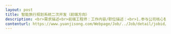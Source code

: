 ```yaml
---                
layout: post       
title: 智能旅行规划系统二次开发（前端方向）           
description: <br>需求描述<br>前端工程师：工作内容/职位描述：<br>1.参与公司核心智能旅行系统/网站开发；<br>2.依据业务需求完成高质量的网站前端开发和搭建工作，保证各浏览器的兼容性和执行效率；&nbsp<br>3.在理解产品业务的基础上，主动提升产品的用户体验，在交互方式以及页面性能方面不断创新；&nbsp<br>4.关注前端前沿技术研究，通过新技术服务团队和业务。<br>&nbsp任职资格：<br>1.本科及以上学历，计算机相关专业，有相关网站开发经验，或曾参与复杂网站开发者优先；&nbsp<br>2.熟悉DOM,&nbspJavascript,&nbspjQuery,&nbspHTML5,&nbspCSS,&nbspAjax等前端技术，熟悉主流前端开发架构；&nbsp<br>3.熟悉后台语言，如.Net,&nbspJAVA等。熟悉至少一种JS框架，比如bootstrap,&nbspangular,&nbspvue,&nbspreact；&nbsp<br>4.熟练理解，运用restful&nbspWeb服务，利用接口与后端交互。<br>5.有MongoDB，.NET，设计美工经验者优先。<br>6.数据结构清晰、命名规范、编写高质量代码、有模块化意识；&nbsp<br>7.对web技术发展有强烈兴趣，乐于不断学习新知识与新技术,&nbsp并能应用到实际工作中。<br>     
contenturl: https://www.yuanjisong.com/Webpage/Job/../Job/detail/jobid/101474      
---                 
```

